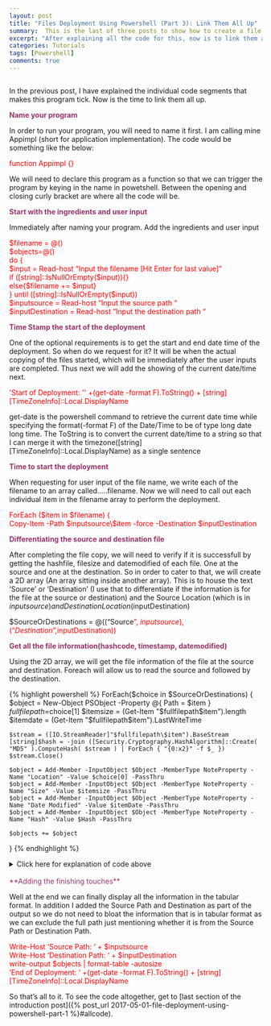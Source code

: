 ```yaml
---
layout: post
title: "Files Deployment Using Powershell (Part 3): Link Them All Up"
summary:  This is the last of three posts to show how to create a file deployment utility with validation using powershell 
excerpt: "After explaining all the code for this, now is to link them all up!"
categories: Tutorials
tags: [Powershell]
comments: true
---
```



<img src="{{ site.urlimg }}Endresultafterenhancement.jpg" alt="">

In the previous post, I have explained the individual code segments that makes this program tick. Now is the time to link them all up.

<span style="color:#993366">**Name your program**</span>


In order to run your program, you will need to name it first. I am calling mine Appimpl (short for application implementation). The code would be something like the below:

<span style="color:red" font-family="courier new">function Appimpl {}</span>

We will need to declare this program as a function so that we can trigger the program by keying in the name in powetshell. Between the opening and closing curly bracket are where all the code will be. 

<span style="color:#993366">**Start with the ingredients and user input**</span>


Immediately after naming your program. Add the ingredients and user input


<span style="color:red" font-family="courier new">
$filename = @()<br>
$objects=@()<br>
do {<br>
$input = Read-host “Input the filename [Hit Enter for last value]”<br>
if ([string]::IsNullOrEmpty($input)){}<br>
else{$filename += $input}<br>
} until ([string]::IsNullOrEmpty($input))<br>
$inputsource = Read-host “Input the source path “<br>
$inputDestination = Read-host “Input the destination path “</span>


<span style="color:#993366">**Time Stamp the start of the deployment**</span>

One of the optional requirements is to get the start and end date time of the deployment. So when do we request for it? It will be when the actual copying of the files started, which will be immediately after the user inputs are completed. Thus next we will add the showing of the current date/time next. 

<span style="color:red" font-family="courier new">'Start of Deployment: '' +(get-date -format F).ToString() + [string][TimeZoneInfo]::Local.DisplayName</span>

get-date is the powershell command to retrieve the current date time while  specifying the format(-format F) of the Date/Time to be of type long date long time. The ToString is to convert the current date/time to a string so that I can merge it with the timezone([string][TimeZoneInfo]::Local.DisplayName) as a single sentence


<span style="color:#993366">**Time to start the deployment**</span>

When requesting for user input of the file name, we write each of the filename to an array called…..filename. Now we will need to call out each individual item in the filename array to perform the deployment.

<span style="color:red" font-family="courier new">
ForEach ($item in $filename) {<br>
Copy-Item -Path $inputsource\$item -force -Destination $inputDestination
</span>

<span style="color:#993366">**Differentiating the source and destination file**</span>

After completing the file copy, we will need to verify if it is successfull by getting the hashfile, filesize and datemodified of each file. One at the source and one at the destination. So in order to cater to that, we will create a 2D array (An array sitting inside another array). This is to house the text ‘Source’ or ‘Destination’ (I use that to differentiate if the information is for the file at the source or destination) and the Source Location (which is in $inputsource) and Destination Location($inputDestination)


$SourceOrDestinations = @((“Source<span style="color:red" font-family="courier new">”, $inputsource),(“Destination”,$inputDestination))</span>

<span style="color:#993366">**Get all the file information(hashcode, timestamp, datemodified)**</span>

Using the 2D array, we will get the file information of the file at the source and destination. Foreach will allow us to read the source and followed by the destination.



{% highlight powershell %}
ForEach($choice in $SourceOrDestinations)
{                     
	$object = New-Object PSObject -Property @{ 
		Path = $item
                    }
	$fullfilepath=$choice[1]
	$itemsize = (Get-Item "$fullfilepath\$item").length
	$itemdate = (Get-Item "$fullfilepath\$item").LastWriteTime
 
	$stream = ([IO.StreamReader]"$fullfilepath\$item").BaseStream
	[string]$hash = -join ([Security.Cryptography.HashAlgorithm]::Create( "MD5" ).ComputeHash( $stream ) | ForEach { "{0:x2}" -f $_ })
	$stream.Close()
 
	$object = Add-Member -InputObject $Object -MemberType NoteProperty -Name "Location" -Value $choice[0] -PassThru
	$object = Add-Member -InputObject $Object -MemberType NoteProperty -Name "Size" -Value $itemsize -PassThru
	$object = Add-Member -InputObject $Object -MemberType NoteProperty -Name "Date Modified" -Value $itemDate -PassThru
	$object = Add-Member -InputObject $Object -MemberType NoteProperty -Name "Hash" -Value $Hash -PassThru
 
	$objects += $object
}
{% endhighlight %}
<details>
<summary>Click here for explanation of code above</summary>
<span style="color:blue">Line 1</span> is to loop the array to read the source path followed by the destination.<br>
<span style="color:blue">Line 2 and 20(the last closing curly bracket)</span> wraps the code that is required to get the file information of each file(One for source and one for destination).<br>
<span style="color:blue">Line 3-5</span> is create the object required to display the information in tabular format. Line 6 is to get the file path which is residing in the SourceOrDestination array.<br>
<span style="color:blue">Line 7-8</span> is to get the file information required (filesize .length and datemodified .LastWriteTime).<br>
<span style="color:blue">Line 10-12</span> is gets the hash code.<br>
<span style="color:blue">Line 6-12</span> writes the information of location, filesize, date modified and hashcode of the file in object array.<br>
<span style="color:blue">Line 14-19</span> writes all the information collected from Line 6-12 into the objects array so that it can be displayed in tabular format later.
</details>
<br>
<span style="color:#993366">**Adding the finishing touches**</span>

Well at the end we can finally display all the information in the tabular format. In addition I added the Source Path and Destination as part of the output so we do not need to bloat the information that is in tabular format as we can exclude the full path just mentioning whether it is from the Source Path or Destination Path.

<span style="color:red" font-family="courier new">
Write-Host ‘Source Path: ‘ + $inputsource<br>
Write-Host ‘Destination Path: ‘ + $inputDestination<br>
write-output $objects | format-table -autosize<br>
‘End of Deployment: ‘ +(get-date -format F).ToString() + [string][TimeZoneInfo]::Local.DisplayName
</span>

So that’s all to it. To see the code altogether, get to [last section of the introduction post]({% post_url 2017-05-01-file-deployment-using-powershell-part-1 %}#allcode).